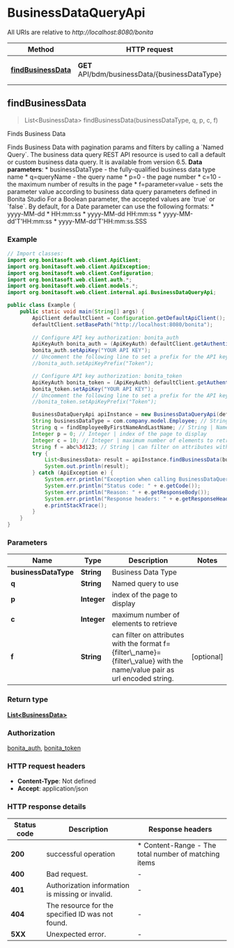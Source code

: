 # BusinessDataQueryApi

All URIs are relative to *http://localhost:8080/bonita*

Method | HTTP request | Description
------------- | ------------- | -------------
[**findBusinessData**](BusinessDataQueryApi.md#findBusinessData) | **GET** API/bdm/businessData/{businessDataType} | Finds Business Data



## findBusinessData

> List&lt;BusinessData&gt; findBusinessData(businessDataType, q, p, c, f)

Finds Business Data

Finds Business Data with pagination params and filters by calling a &#x60;Named Query&#x60;. The business data query REST API resource is used to call a default or custom business data query. It is available from version 6.5.  **Data parameters**:    * businessDataType - the fully-qualified business data type name   * q&#x3D;queryName - the query name   * p&#x3D;0 - the page number   * c&#x3D;10 - the maximum number of results in the page   * f&#x3D;parameter&#x3D;value - sets the parameter value according to business data query parameters defined in Bonita Studio   For a Boolean parameter, the accepted values are &#x60;true&#x60; or &#x60;false&#x60;.    By default, for a Date parameter can use the following formats:    * yyyy-MM-dd   * HH:mm:ss   * yyyy-MM-dd HH:mm:ss   * yyyy-MM-dd&#39;T&#39;HH:mm:ss   * yyyy-MM-dd&#39;T&#39;HH:mm:ss.SSS 

### Example

```java
// Import classes:
import org.bonitasoft.web.client.ApiClient;
import org.bonitasoft.web.client.ApiException;
import org.bonitasoft.web.client.Configuration;
import org.bonitasoft.web.client.auth.*;
import org.bonitasoft.web.client.models.*;
import org.bonitasoft.web.client.internal.api.BusinessDataQueryApi;

public class Example {
    public static void main(String[] args) {
        ApiClient defaultClient = Configuration.getDefaultApiClient();
        defaultClient.setBasePath("http://localhost:8080/bonita");
        
        // Configure API key authorization: bonita_auth
        ApiKeyAuth bonita_auth = (ApiKeyAuth) defaultClient.getAuthentication("bonita_auth");
        bonita_auth.setApiKey("YOUR API KEY");
        // Uncomment the following line to set a prefix for the API key, e.g. "Token" (defaults to null)
        //bonita_auth.setApiKeyPrefix("Token");

        // Configure API key authorization: bonita_token
        ApiKeyAuth bonita_token = (ApiKeyAuth) defaultClient.getAuthentication("bonita_token");
        bonita_token.setApiKey("YOUR API KEY");
        // Uncomment the following line to set a prefix for the API key, e.g. "Token" (defaults to null)
        //bonita_token.setApiKeyPrefix("Token");

        BusinessDataQueryApi apiInstance = new BusinessDataQueryApi(defaultClient);
        String businessDataType = com.company.model.Employee; // String | Business Data Type
        String q = findEmployeeByFirstNameAndLastName; // String | Named query to use
        Integer p = 0; // Integer | index of the page to display
        Integer c = 10; // Integer | maximum number of elements to retrieve
        String f = abc%3d123; // String | can filter on attributes with the format f={filter\\_name}={filter\\_value} with the name/value pair as url encoded string.
        try {
            List<BusinessData> result = apiInstance.findBusinessData(businessDataType, q, p, c, f);
            System.out.println(result);
        } catch (ApiException e) {
            System.err.println("Exception when calling BusinessDataQueryApi#findBusinessData");
            System.err.println("Status code: " + e.getCode());
            System.err.println("Reason: " + e.getResponseBody());
            System.err.println("Response headers: " + e.getResponseHeaders());
            e.printStackTrace();
        }
    }
}
```

### Parameters


Name | Type | Description  | Notes
------------- | ------------- | ------------- | -------------
 **businessDataType** | **String**| Business Data Type |
 **q** | **String**| Named query to use |
 **p** | **Integer**| index of the page to display |
 **c** | **Integer**| maximum number of elements to retrieve |
 **f** | **String**| can filter on attributes with the format f&#x3D;{filter\\_name}&#x3D;{filter\\_value} with the name/value pair as url encoded string. | [optional]

### Return type

[**List&lt;BusinessData&gt;**](BusinessData.md)

### Authorization

[bonita_auth](../README.md#bonita_auth), [bonita_token](../README.md#bonita_token)

### HTTP request headers

- **Content-Type**: Not defined
- **Accept**: application/json

### HTTP response details
| Status code | Description | Response headers |
|-------------|-------------|------------------|
| **200** | successful operation |  * Content-Range - The total number of matching items <br>  |
| **400** | Bad request. |  -  |
| **401** | Authorization information is missing or invalid. |  -  |
| **404** | The resource for the specified ID was not found. |  -  |
| **5XX** | Unexpected error. |  -  |


